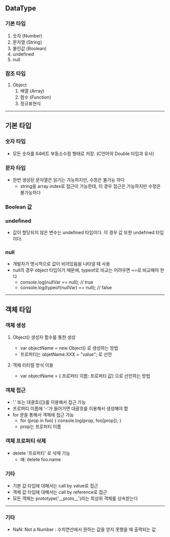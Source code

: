 ## DataType
### 기본 타입
1. 숫자 (Number)
2. 문자열 (String)
3. 불린값 (Boolean)
4. undefined
5. null
### 참조 타입
1. Object
   1. 배열 (Array)
   2. 함수 (Function)
   3. 정규표현식
---
## 기본 타입
### 숫자 타입
- 모든 숫자를 64비트 부동소수점 형태로 저장. (C언어의 Double 타입과 유사)

### 문자 타입
- 한번 생성된 문자열은 읽기는 가능하지만, 수정은 불가능 하다
   - string을 array index로 접근이 가능한데, 이 경우 접근은 가능하지만 수정은 불가능하다

### Boolean 값

### undefined
- 값이 할당되지 않은 변수는 undefined 타입이다. 이 경우 값 또한 undefined 타입이다. 

### null
- 개발자가 명시적으로 값이 비어있음을 나타낼 때 사용
- null의 경우 object 타입이기 때문에, typeof로 비교는 어려우면 ==로 비교해야 한다
   - console.log(nullVar == null);  // true
   - console.log(typeof(nullVar) == null);  // false

---
## 객체 타입
### 객체 생성
1. Object() 생성자 함수를 통한 생성
   - var objectName = new Object() 로 생성하는 방법
   - 프로퍼티는 objetName.XXX = "value"; 로 선언

2. 객체 리터럴 방식 이용
   - var objectName = { 프로퍼티 이름: 프로퍼티 값} 으로 선언하는 방법

### 객체 접근
- '.' 또는 대괄호([])를 이용해서 접근 가능
- 프로퍼티 이름에 '-'가 들어가면 대괄호를 이용해서 생성해야 함
- for 문을 통해서 객체에 접근 가능
   - for (prop in foo) { console.log(prop, foo[prop]); }
   - prop는 프로퍼티 이름

### 객체 프로퍼티 삭제
- delete '프로퍼티' 로 삭제 가능
   - 예: delete foo.name

### 기타
- 기본 값 타입에 대해서는 call by value로 접근
- 객체 값 타입에 대해서는 call by reference로 접근
- 모든 객체는 prototype('\_\_proto\_\_')라는 최상위 객체를 상속받는다 

---
### 기타
- NaN: Not a Number : 수치연산에서 원하는 값을 얻지 못했을 때 출력되는 값
